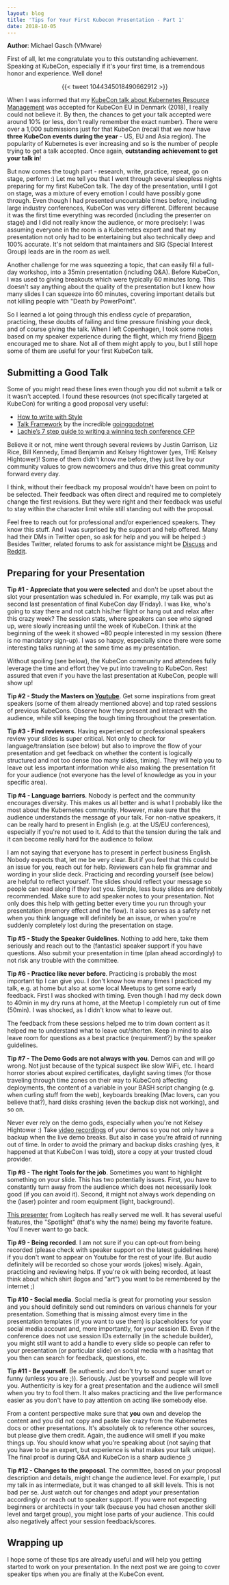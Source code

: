 ```yaml
---
layout: blog
title: 'Tips for Your First Kubecon Presentation - Part 1'
date: 2018-10-05
---
```


**Author**: Michael Gasch (VMware)

First of all, let me congratulate you to this outstanding achievement. Speaking at KubeCon, especially if it's your first time, is a tremendous honor and experience. Well done!

<center>{{< tweet 1044345018490662912 >}}</center>

When I was informed that my [KubeCon talk about Kubernetes Resource Management](https://www.youtube.com/watch?v=8-apJyr2gi0) was accepted for KubeCon EU in Denmark (2018), I really could not believe it. By then, the chances to get your talk accepted were around 10% (or less, don't really remember the exact number). There were over a 1,000 submissions just for that KubeCon (recall that we now have **three KubeCon events during the year** - US, EU and Asia region). The popularity of Kubernetes is ever increasing and so is the number of people trying to get a talk accepted. Once again, **outstanding achievement to get your talk in**!

But now comes the tough part - research, write, practice, repeat, go on stage, perform :) Let me tell you that I went through several sleepless nights preparing for my first KubeCon talk. The day of the presentation, until I got on stage, was a mixture of every emotion I could have possibly gone through. Even though I had presented uncountable times before, including large industry conferences, KubeCon was very different. Different because it was the first time everything was recorded (including the presenter on stage) and I did not really know the audience, or more precisely: I was assuming everyone in the room is a Kubernetes expert and that my presentation not only had to be entertaining but also technically deep and 100% accurate. It's not seldom that maintainers and SIG (Special Interest Group) leads are in the room as well. 

Another challenge for me was squeezing a topic, that can easily fill a full-day workshop, into a 35min presentation (including Q&A). Before KubeCon, I was used to giving breakouts which were typically 60 minutes long. This doesn't say anything about the quality of the presentation but I knew how many slides I can squeeze into 60 minutes, covering important details but not killing people with "Death by PowerPoint".

So I learned a lot going through this endless cycle of preparation, practicing, these doubts of failing and time pressure finishing your deck, and of course giving the talk. When I left Copenhagen, I took some notes based on my speaker experience during the flight, which my friend [Bjoern](https://twitter.com/bbrundert) encouraged me to share. Not all of them might apply to you, but I still hope some of them are useful for your first KubeCon talk.

## Submitting a Good Talk

Some of you might read these lines even though you did not submit a talk or it wasn't accepted. I found these resources (not specifically targeted at KubeCon) for writing a good proposal very useful:

- [How to write with Style](http://www.novelr.com/2008/08/16/vonnegut-how-to-write-with-style)
- [Talk Framework](https://docs.google.com/document/d/16llwMgq38wIt19Oj-TrunrPsfczrCNgvIqioslcdb6Q/edit) by the incredible [goinggodotnet](https://twitter.com/goinggodotnet)
- [Lachie’s 7 step guide to writing a winning tech conference CFP](https://medium.com/@LachlanEvenson/lachies-7-step-guide-to-writing-a-winning-tech-conference-cfp-4fa36a0d2672)

Believe it or not, mine went through several reviews by Justin Garrison, Liz Rice, Bill Kennedy, Emad Benjamin and Kelsey Hightower (yes, THE Kelsey Hightower)! Some of them didn't know me before, they just live by our community values to grow newcomers and thus drive this great community forward every day. 

I think, without their feedback my proposal wouldn't have been on point to be selected. Their feedback was often direct and required me to completely change the first revisions. But they were right and their feedback was useful to stay within the character limit while still standing out with the proposal. 

Feel free to reach out for professional and/or experienced speakers. They know this stuff. And I was surprised by the support and help offered. Many had their DMs in Twitter open, so ask for help and you will be helped :) Besides Twitter, related forums to ask for assistance might be [Discuss](https://discuss.kubernetes.io/) and [Reddit](https://www.reddit.com/r/kubernetes/).

## Preparing for your Presentation

**Tip #1 - Appreciate that you were selected** and don't be upset about the slot your presentation was scheduled in. For example, my talk was put as second last presentation of final KubeCon day (Friday). I was like, who's going to stay there and not catch his/her flight or hang out and relax after this crazy week? The session stats, where speakers can see who signed up, were slowly increasing until the week of KubeCon. I think at the beginning of the week it showed ~80 people interested in my session (there is no mandatory sign-up). I was so happy, especially since there were some interesting talks running at the same time as my presentation.

Without spoiling (see below), the KubeCon community and attendees fully leverage the time and effort they've put into traveling to KubeCon. Rest assured that even if you have the last presentation at KubeCon, people will show up!

**Tip #2 - Study the Masters on [Youtube](https://www.youtube.com/channel/UCvqbFHwN-nwalWPjPUKpvTA/playlists)**. Get some inspirations from great speakers (some of them already mentioned above) and top rated sessions of previous KubeCons. Observe how they present and interact with the audience, while still keeping the tough timing throughout the presentation.

**Tip #3 - Find reviewers**. Having experienced or professional speakers review your slides is super critical. Not only to check for language/translation (see below) but also to improve the flow of your presentation and get feedback on whether the content is logically structured and not too dense (too many slides, timing). They will help you to leave out less important information while also making the presentation fit for your audience (not everyone has the level of knowledge as you in your specific area).

**Tip #4 - Language barriers**. Nobody is perfect and the community encourages diversity. This makes us all better and is what I probably like the most about the Kubernetes community. However, make sure that the audience understands the message of your talk. For non-native speakers, it can be really hard to present in English (e.g. at the US/EU conferences), especially if you're not used to it. Add to that the tension during the talk and it can become really hard for the audience to follow. 

I am not saying that everyone has to present in perfect business English. Nobody expects that, let me be very clear. But if you feel that this could be an issue for you, reach out for help. Reviewers can help fix grammar and wording in your slide deck. Practicing and recording yourself (see below) are helpful to reflect yourself. The slides should reflect your message so people can read along if they lost you. Simple, less busy slides are definitely recommended. Make sure to add speaker notes to your presentation. Not only does this help with getting better every time you run through your presentation (memory effect and the flow). It also serves as a safety net when you think language will definitely be an issue, or when you're suddenly completely lost during the presentation on stage. 

**Tip #5 - Study the Speaker Guidelines**. Nothing to add here, take them seriously and reach out to the (fantastic) speaker support if you have questions. Also submit your presentation in time (plan ahead accordingly) to not risk any trouble with the committee.

**Tip #6 - Practice like never before**. Practicing is probably the most important tip I can give you. I don't know how many times I practiced my talk, e.g. at home but also at some local Meetups to get some early feedback. First I was shocked with timing. Even though I had my deck down to 40min in my dry runs at home, at the Meetup I completely run out of time (50min). I was shocked, as I didn't know what to leave out. 

The feedback from these sessions helped me to trim down content as it helped me to understand what to leave out/shorten. Keep in mind to also leave room for questions as a best practice (requirement?) by the speaker guidelines.

**Tip #7 - The Demo Gods are not always with you**. Demos can and will go wrong. Not just because of the typical suspect like slow WiFi, etc. I heard horror stories about expired certificates, daylight saving times (for those traveling through time zones on their way to KubeCon) affecting deployments, the content of a variable in your BASH script changing (e.g. when curling stuff from the web), keyboards breaking (Mac lovers, can you believe that?), hard disks crashing (even the backup disk not working), and so on. 

Never ever rely on the demo gods, especially when you're not Kelsey Hightower :) Take [video recordings](https://asciinema.org/) of your demos so you not only have a backup when the live demo breaks. But also in case you're afraid of running out of time. In order to avoid the primary and backup disks crashing (yes, it happened at that KubeCon I was told), store a copy at your trusted cloud provider.

**Tip #8 - The right Tools for the job**. Sometimes you want to highlight something on your slide. This has two potentially issues. First, you have to constantly turn away from the audience which does not necessarily look good (if you can avoid it). Second, it might not always work depending on the (laser) pointer and room equipment (light, background). 

[This presenter](https://www.logitech.com/en-us/product/spotlight-presentation-remote) from Logitech has really served me well. It has several useful features, the "Spotlight" (that's why the name) being my favorite feature. You'll never want to go back.

**Tip #9 - Being recorded**. I am not sure if you can opt-out from being recorded (please check with speaker support on the latest guidelines here) if you don't want to appear on Youtube for the rest of your life. But audio definitely will be recorded so chose your words (jokes) wisely. Again, practicing and reviewing helps. If you're ok with being recorded, at least think about which shirt (logos and "art") you want to be remembered by the internet ;)

**Tip #10 - Social media**. Social media is great for promoting your session and you should definitely send out reminders on various channels for your presentation. Something that is missing almost every time in the presentation templates (if you want to use them) is placeholders for your social media account and, more importantly, for your session ID. Even if the conference does not use session IDs externally (in the schedule builder), you might still want to add a handle to every slide so people can refer to your presentation (or particular slide) on social media with a hashtag that you then can search for feedback, questions, etc.

**Tip #11 - Be yourself**. Be authentic and don't try to sound super smart or funny (unless you are ;)). Seriously. Just be yourself and people will love you. Authenticity is key for a great presentation and the audience will smell when you try to fool them. It also makes practicing and the live performance easier as you don't have to pay attention on acting like somebody else. 

From a content perspective make sure that **you** own and develop the content and you did not copy and paste like crazy from the Kubernetes docs or other presentations. It's absolutely ok to reference other sources, but please give them credit. Again, the audience will smell if you make things up. You should know what you're speaking about (not saying that you have to be an expert, but experience is what makes your talk unique). The final proof is during Q&A and KubeCon is a sharp audience ;)

**Tip #12 - Changes to the proposal**. The committee, based on your proposal description and details, might change the audience level. For example, I put my talk in as intermediate, but it was changed to all skill levels. This is not bad per se. Just watch out for changes and adapt your presentation accordingly or reach out to speaker support. If you were not expecting beginners or architects in your talk (because you had chosen another skill level and target group), you might lose parts of your audience. This could also negatively affect your session feedback/scores. 

## Wrapping up

I hope some of these tips are already useful and will help you getting started to work on your presentation. In the next post we are going to cover speaker tips when you are finally at the KubeCon event.
